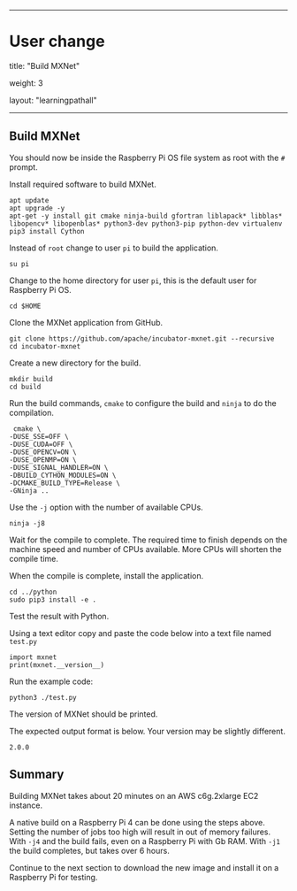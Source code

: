  ---
# User change
title: "Build MXNet"

weight: 3

layout: "learningpathall"

---

## Build MXNet

You should now be inside the Raspberry Pi OS file system as root with the `#` prompt. 

Install required software to build MXNet.

```console
apt update
apt upgrade -y
apt-get -y install git cmake ninja-build gfortran liblapack* libblas* libopencv* libopenblas* python3-dev python3-pip python-dev virtualenv
pip3 install Cython
```

Instead of `root` change to user `pi` to build the application. 

```console
su pi
```

Change to the home directory for user `pi`, this is the default user for Raspberry Pi OS. 

```console
cd $HOME
```

Clone the MXNet application from GitHub. 

```console
git clone https://github.com/apache/incubator-mxnet.git --recursive
cd incubator-mxnet
```

Create a new directory for the build. 

```console
mkdir build
cd build
```

Run the build commands, `cmake` to configure the build and `ninja` to do the compilation. 

```console
 cmake \
-DUSE_SSE=OFF \
-DUSE_CUDA=OFF \
-DUSE_OPENCV=ON \
-DUSE_OPENMP=ON \
-DUSE_SIGNAL_HANDLER=ON \
-DBUILD_CYTHON_MODULES=ON \
-DCMAKE_BUILD_TYPE=Release \
-GNinja ..
```

Use the `-j` option with the number of available CPUs.

```console
ninja -j8
```

Wait for the compile to complete. The required time to finish depends on the machine speed and number of CPUs available. More CPUs will shorten the compile time.

When the compile is complete, install the application. 

```console
cd ../python
sudo pip3 install -e . 
```

Test the result with Python. 

Using a text editor copy and paste the code below into a text file named `test.py`

```console
import mxnet
print(mxnet.__version__)
```

Run the example code:

```console
python3 ./test.py
```

The version of MXNet should be printed. 

The expected output format is below. Your version may be slightly different. 

```output
2.0.0
```

## Summary 

Building MXNet takes about 20 minutes on an AWS c6g.2xlarge EC2 instance.

A native build on a Raspberry Pi 4 can be done using the steps above. Setting the number of jobs too high will result in out of memory failures. With `-j4` and the build fails, even on a Raspberry Pi with Gb RAM. With `-j1` the build completes, but takes over 6 hours.

Continue to the next section to download the new image and install it on a Raspberry Pi for testing. 

